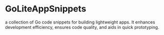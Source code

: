 # GoLiteAppSnippets
a collection of Go code snippets for building lightweight apps. It enhances development efficiency, ensures code quality, and aids in quick prototyping.
